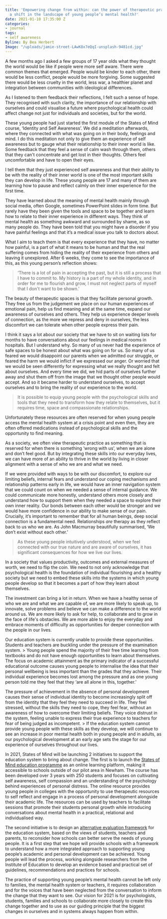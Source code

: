 ```yaml
---
title: 'Empowering change from within: can the power of therapeutic practice create
  a shift in the landscape of young people’s mental health?'
date: 2021-01-10 17:35:00 Z
categories:
- journal
tags:
- self awareness
Byline: By Bea Herbert
Image: "/uploads/jamie-street-LAwK8x7eQqI-unsplash-9481cd.jpg"
---
```


A few months ago I asked a few groups of 17 year olds what they thought the world would be like if people were more self aware. There were common themes that emerged. People would be kinder to each other, there would be less conflict, people would be more forgiving. Some suggested there would be less cruelty in the world, less war, a healthier planet and integration between communities with ideological differences.

As I listened to them feedback their reflections, I felt such a sense of hope. They recognised with such clarity, the importance of our relationship with ourselves and could visualise a future where psychological health could affect change not just for individuals and societies, but for the world.

These young people had just started the first module of the States of Mind course, ‘Identity and Self Awareness’. We did a meditation afterwards, where they connected with what was going on in their body, feelings and mind. I do this meditation not only to give them an experience of self awareness but to gauge what their relationship to their inner world is like. Some feedback that they feel a sense of calm wash through them, others that they can't concentrate and get lost in their thoughts. Others feel uncomfortable and have to open their eyes.

I tell them that they just experienced self awareness and that their ability to be with the reality of their inner world is one of the most important skills they can develop in life. These young people are 17 and many of them are learning how to pause and reflect calmly on their inner experience for the first time.

They have learned about the meaning of mental health mainly through social media, often Google, sometimes PowerPoint slides in form time. But rarely have they been given the tools and space to be together and learn how to relate to their inner experience in different ways. They think of mental health as something awkward and surrounded by shame, as so many people do. They have been told that you might have a disorder if you have painful feelings and that it’s a medical issue you talk to doctors about.

What I aim to teach them is that every experience that they have, no matter how painful, is a part of what it means to be human and that the real suffering comes from hiding the reality of their experience from others and leaving it unexplored. After 6 weeks, they come to see the importance of this, as this young person’s reflection shows:

> ‘There is a lot of pain in accepting the past, but it is still a process that I have to commit to. My history is a part of my whole identity, and in order for me to flourish and grow, I must not neglect parts of myself that I don't want to be shown.’

The beauty of therapeutic spaces is that they facilitate personal growth. They free us from the judgement we place on our human experiences of emotional pain, help us find meaning and at the same time, expand our awareness of ourselves and others. They help us experience deeper levels of connection, as the more we repress and deny in ourselves, the less discomfort we can tolerate when other people express their pain.

I think it says a lot about our society that we have to sit on waiting lists for months to have conversations about our feelings in medical rooms in hospitals. But I understand why. So many of us never had the experience of safe spaces to be honest about what was going on for us. So many of us feared we would disappoint our parents when we admitted our struggle, or feared the harm we would inflict if we expressed our anger. Or worried that we would be seen differently for expressing what we really thought and felt about ourselves. And every time we did, we hid parts of ourselves further away and shut them off from the image that we thought other people would accept. And so it became harder to understand ourselves, to accept ourselves and to bring the reality of our experience to the world.

> It is possible to equip young people with the psychological skills and tools that they need to transform how they relate to themselves, but it requires time, space and compassionate relationships.  

Unfortunately these resources are often reserved for when young people access the mental health system at a crisis point and even then, they are often offered medications instead of psychological skills and the opportunity to find meaning.

As a society, we often view therapeutic practice as something that is reserved for when there is something ‘wrong with us’, when we are alone and don’t feel good. But by integrating these skills into our everyday lives, we can have more of an ability to thrive in the world by living in closer alignment with a sense of who we are and what we need.

If we were provided with ways to be with our discomfort, to explore our limiting beliefs, internal fears and understand our coping mechanisms and relationship patterns early in life, we would have an inner navigation system that we could count on when we needed a sense of internal guidance. We could communicate more honestly, understand others more closely and understand how to support them when they needed a space to explore their own inner reality. Our bonds between each other would be stronger and we would have more confidence in our ability to make sense of our pain. 
Crucially, it’s important to remember that for all human beings, deep social connection is a fundamental need. Relationships *are* therapy as they reflect back to us who we are. As John Macmurray beautifully summarised, ‘We don’t exist without each other.’

> As these young people intuitively understood, when we feel connected with our true nature and are aware of ourselves, it has significant consequences for how we live our lives.


In a society that values productivity, outcomes and external measures of worth, we need to flip the coin. We need to not only acknowledge that psychological health is the foundation of individual flourishing and a healthy society but we need to embed these skills into the systems in which young people develop so that it becomes a part of how they learn about themselves.

The investment can bring a lot in return. When we have a healthy sense of who we are and what we are capable of, we are more likely to speak up, to innovate, solve problems and believe we can make a difference to the world around us. We are more likely to ask for help, to collaborate and to grow in the face of life's obstacles. We are more able to enjoy the everyday and embrace moments of difficulty as opportunities for deeper connection with the people in our lives.

Our education system is currently unable to provide these opportunities. Students and teachers are buckling under the pressure of the examination system. > Young people spend the majority of their free time learning from textbooks and do not have enough opportunities to learn about themselves. The focus on academic attainment as the primary indicator of a successful educational outcome causes young people to internalise the idea that their personal wellbeing is less important than the grades that they achieve. Their individual experience becomes lost among the pressure and as one young person told me they feel that they ‘are all alone in this, together.’

The pressure of achievement in the absence of personal development causes their sense of individual identity to become increasingly split off from the identity that they feel they need  to succeed in life. They feel stressed, without the skills they need to cope, they feel fear, without an awareness of how to overcome their limiting beliefs. They voice distrust in the system, feeling unable to express their true experience to teachers for fear of being judged as incompetent. > If the education system cannot provide young people with these skills as they develop, we will continue to see an increase in poor mental health both in young people and in adults, as our psychological development at an early age sets the stage for our experience of ourselves throughout our lives.

In 2021, States of Mind will be launching 2 initiatives to support the education system to bring about change. The first is to launch the [States of Mind education programme](https://www.statesofmind.org/journal/2020/11/12/online-education-programme.html) as an online learning platform, making it accessible to schools outside of our pilot area in Newham. The course has been developed over 3 years with 250 students and focuses on cultivating self awareness, self compassion and an understanding of the psychology behind experiences of personal distress. The online resource provides young people in colleges with the opportunity to use therapeutic resources to self reflect and engage in a process of personal development alongside their academic life. The resources can be used by teachers to facilitate sessions that promote their students personal growth while introducing conversations about mental health in a practical, relational and individualised way.

The second initiative is to design an [alternative evaluation framework](https://www.statesofmind.org/journal/2020/11/18/education-inspection-students.html) for the education system, based on the views of students, teachers and parents, to reconsider how schools can better serve the needs of young people.  It is a first step that we hope will provide schools with a framework to understand how a more integrated approach to supporting young people’s academic and personal development can be achieved.  Young people will lead the process, working alongside researchers from the Institute of Education to develop an evidence based and practical set of guidelines, recommendations and practices for schools.

The practice of supporting young people’s mental health cannot be left only to families, the mental health system or teachers, it requires collaboration and for the voices that have been neglected from the conversation to inform the change that they want to see. Our vision for 2021 is for psychologists, students, families and schools to collaborate more closely to create this change together and to use as our guiding principle that the biggest changes in ourselves and in systems always happen from within.